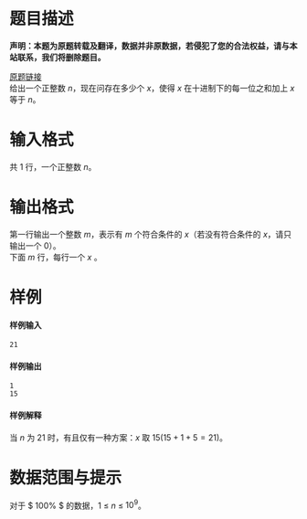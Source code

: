 
# 题目描述

**声明：本题为原题转载及翻译，数据并非原数据，若侵犯了您的合法权益，请与本站联系，我们将删除题目。**

[原题链接](http://codeforces.com/contest/876/problem/C)  
给出一个正整数 $n$，现在问存在多少个 $x$，使得 $x$ 在十进制下的每一位之和加上 $x$ 等于 $n$。

# 输入格式

共 $1$ 行，一个正整数 $n$。  


# 输出格式

第一行输出一个整数 $m$，表示有 $m$ 个符合条件的 $x$（若没有符合条件的 $x$，请只输出一个 $0$）。  
下面 $m$ 行，每行一个 $x$ 。  


# 样例

#### 样例输入  
```plain
21  
```

#### 样例输出  
```plain
1
15
```

#### 样例解释  
当 $n$ 为 $21$ 时，有且仅有一种方案：$x$ 取 $15(15+1+5=21)$。  

# 数据范围与提示

对于 $ 100\% $ 的数据，$1$ $\leq$ $n$ $\leq$ $10^9$。

